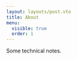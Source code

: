 ```yaml
---
layout: layouts/post.vto
title: About
menu:
  visible: true
  order: 1
---
```


Some technical notes.
